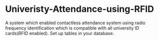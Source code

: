 # Univeristy-Attendance-using-RFID
A system which enabled contactless attendance system using radio frequency identification which is compatible with all university ID cards(RFID enabled). Set up tables 
in your database.
